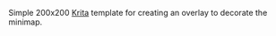 ﻿Simple 200x200 [Krita](https://krita.org) template for creating an overlay to decorate the minimap.